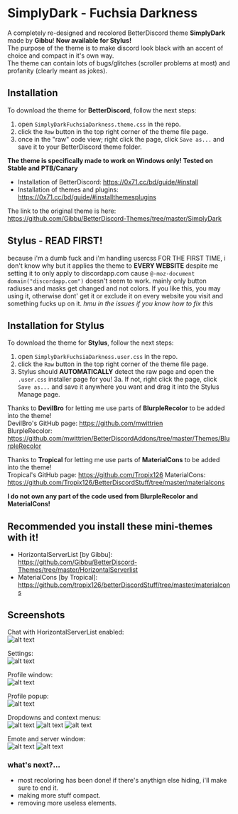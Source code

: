 # SimplyDark - Fuchsia Darkness
A completely re-designed and recolored BetterDiscord theme **SimplyDark** made by **Gibbu**! **Now available for Stylus!**   
The purpose of the theme is to make discord look black with an accent of choice and compact in it's own way.  
The theme can contain lots of bugs/glitches (scroller problems at most) and profanity (clearly meant as jokes).

## Installation

To download the theme for **BetterDiscord**, follow the next steps:
  1. open `SimplyDarkFuchsiaDarkness.theme.css` in the repo.
  2. click the `Raw` button in the top right corner of the theme file page.
  3. once in the "raw" code view; right click the page, click `Save as...` and save it to your BetterDiscord theme folder.
  
   **The theme is specifically made to work on Windows only! Tested on Stable and PTB/Canary**
 - Installation of BetterDiscord: https://0x71.cc/bd/guide/#install  
 - Installation of themes and plugins: https://0x71.cc/bd/guide/#installthemesplugins  

The link to the original theme is here: https://github.com/Gibbu/BetterDiscord-Themes/tree/master/SimplyDark  

## Stylus - READ FIRST!

because i'm a dumb fuck and i'm handling usercss FOR THE FIRST TIME, i don't know why but it applies the theme to **EVERY WEBSITE** despite me setting it to only apply to discordapp.com cause ```@-moz-document domain("discordapp.com")``` doesn't seem to work. mainly only button radiuses and masks get changed and not colors. If you like this, you may using it, otherwise dont' get it or exclude it on every website you visit and something fucks up on it. *hmu in the issues if you know how to fix this*

## Installation for Stylus

To download the theme for **Stylus**, follow the next steps:
  1. open `SimplyDarkFuchsiaDarkness.user.css` in the repo.
  2. click the `Raw` button in the top right corner of the theme file page.
  3. Stylus should **AUTOMATICALLY** detect the raw page and open the `.user.css` installer page for you!
  3a. If not, right click the page, click `Save as...` and save it anywhere you want and drag it into the Stylus Manage page.

Thanks to **DevilBro** for letting me use parts of **BlurpleRecolor** to be added into the theme!  
DevilBro's GitHub page: https://github.com/mwittrien  
BlurpleRecolor: https://github.com/mwittrien/BetterDiscordAddons/tree/master/Themes/BlurpleRecolor  

Thanks to **Tropical** for letting me use parts of **MaterialCons** to be added into the theme!  
Tropical's GitHub page: https://github.com/Tropix126 
MaterialCons: https://github.com/Tropix126/BetterDiscordStuff/tree/master/materialcons  

**I do not own any part of the code used from BlurpleRecolor and MaterialCons!**  

## Recommended you install these mini-themes with it!
- HorizontalServerList [by Gibbu]: https://github.com/Gibbu/BetterDiscord-Themes/tree/master/HorizontalServerlist
- MaterialCons [by Tropical]: https://github.com/tropix126/betterDiscordStuff/tree/master/materialcons  

## Screenshots

Chat with HorizontalServerList enabled:  
![alt text](https://i.imgur.com/Dt1JzyR.png)

Settings:  
![alt text](https://i.imgur.com/VBeiOPI.png)

Profile window:  
![alt text](https://i.imgur.com/ozTURmH.png)  

Profile popup:  
![alt text](https://i.imgur.com/1PR6pE6.png)  

Dropdowns and context menus:  
![alt text](https://i.imgur.com/kakVlFk.gif) ![alt text](https://i.imgur.com/lB3kgBA.gif) ![alt text](https://i.imgur.com/9isgY8v.png)

Emote and server window:  
![alt text](https://i.imgur.com/afpJOMl.gif) ![alt text](https://i.imgur.com/6qqOv1M.png)

### what's next?...

- most recoloring has been done! if there's anythign else hiding, i'll make sure to end it.
- making more stuff compact.
- removing more useless elements.
